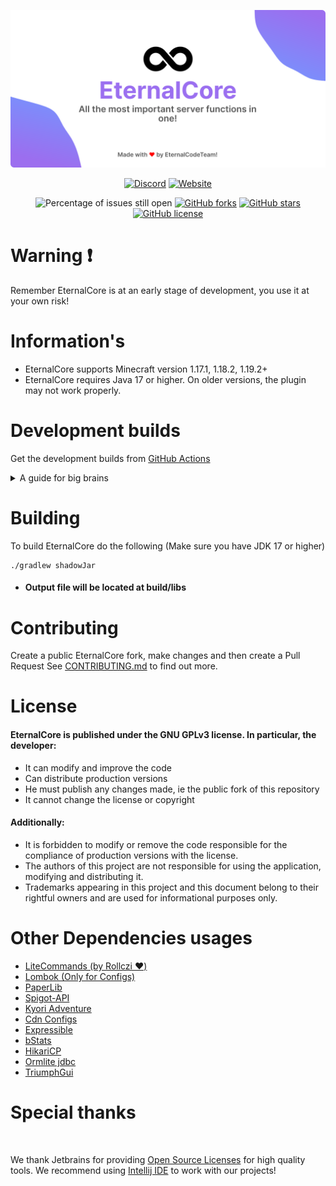 <div align="center">
    
![readme-banner.png](assets/readme-banner.png)

[![Discord](https://img.shields.io/discord/889460117953720351?color=%237289DA&logo=discord&logoColor=white&style=for-the-badge)](https://discord.gg/FQ7jmGBd6c)
[![Website](https://img.shields.io/badge/-website-orange?style=for-the-badge&logo=internet-explorer&logoColor=white)](https://eternalcode.pl/)

![Percentage of issues still open](https://img.shields.io/github/issues/EternalCodeTeam/EternalCore?style=for-the-badge)
[![GitHub forks](https://img.shields.io/github/forks/EternalCodeTeam/EternalCore?style=for-the-badge)](https://github.com/EternalCodeTeam/EternalCore/network)
[![GitHub stars](https://img.shields.io/github/stars/EternalCodeTeam/EternalCore?style=for-the-badge)](https://github.com/EternalCodeTeam/EternalCore/stargazers)
[![GitHub license](https://img.shields.io/github/license/EternalCodeTeam/EternalCore?style=for-the-badge)](https://github.com/EternalCodeTeam/EternalCore/blob/master/LICENSE)    
    
</div>

# Warning ❗ 
Remember EternalCore is at an early stage of development, you use it at your own risk!

# Information's
- EternalCore supports Minecraft version 1.17.1, 1.18.2, 1.19.2+ 
- EternalCore requires Java 17 or higher. On older versions, the plugin may not work properly.

# Development builds

Get the development builds from [GitHub Actions](https://github.com/EternalCodeTeam/EternalCore/actions)

<details><summary>A guide for big brains</summary>

![gif](https://i.imgur.com/hmv38VS.gif)

</details>


# Building
To build EternalCore do the following (Make sure you have JDK 17 or higher)

```
./gradlew shadowJar
```

- #### Output file will be located at build/libs

# Contributing
Create a public EternalCore fork, make changes and then create a Pull Request
See [CONTRIBUTING.md](https://github.com/EternalCodeTeam/EternalCore/blob/master/.github/CONTRIBUTING.md) to find out more.

# License
#### EternalCore is published under the GNU GPLv3 license. In particular, the developer:

- It can modify and improve the code
- Can distribute production versions 
- He must publish any changes made, ie the public fork of this repository 
- It cannot change the license or copyright

#### Additionally:

- It is forbidden to modify or remove the code responsible for the compliance of production versions with the license. 
- The authors of this project are not responsible for using the application, modifying and distributing it. 
- Trademarks appearing in this project and this document belong to their rightful owners and are used for informational purposes only.

# Other Dependencies usages
- [LiteCommands (by Rollczi ❤️)](https://github.com/Rollczi/LiteCommands)
- [Lombok (Only for Configs)](https://projectlombok.org/)
- [PaperLib](https://github.com/PaperMC/PaperLib)
- [Spigot-API](https://www.spigotmc.org/wiki/spigot-gradle/)
- [Kyori Adventure](https://docs.adventure.kyori.net/)
- [Cdn Configs](https://github.com/dzikoysk/cdn)
- [Expressible](https://github.com/panda-lang/expressible)
- [bStats](https://bstats.org/)
- [HikariCP](https://github.com/brettwooldridge/HikariCP)
- [Ormlite jdbc](https://github.com/j256/ormlite-jdbc)
- [TriumphGui](https://github.com/TriumphTeam/triumph-gui)

# Special thanks
[<img src="https://user-images.githubusercontent.com/65517973/210912946-447a6b9a-2685-4796-9482-a44bffc727ce.png" alt="" width="150">](https://www.jetbrains.com)

We thank Jetbrains for providing [Open Source Licenses](https://www.jetbrains.com/opensource/) for high quality tools. We recommend using [Intellij IDE](https://www.jetbrains.com/idea/) to work with our projects!
